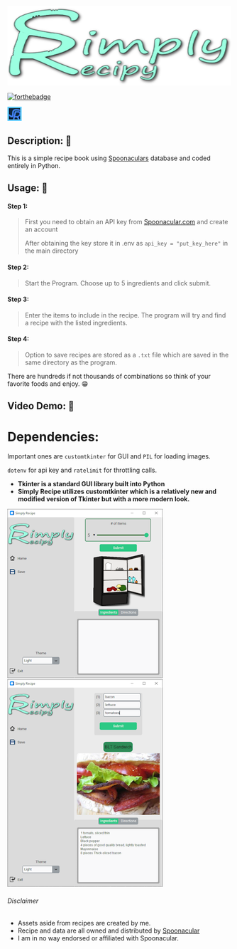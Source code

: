 ![Logo](assets/images/logo.png)


[![forthebadge](https://forthebadge.com/images/badges/made-with-python.svg)](https://forthebadge.com)

![icon](assets/images/icon.png)

## Description: 🍖
This is a simple recipe book using [Spoonaculars](https://spoonacular.com/food-api) database and coded entirely 
in Python.

## Usage: 🍔
#### Step 1:
> First you need to obtain an API key from
> [Spoonacular.com](https://spoonacular.com/food-api/console#Dashboard) and create an account
> 
> After obtaining the key store it in .env as `api_key = "put_key_here"` in the main directory
#### Step 2:
>Start the Program. Choose up to 5 ingredients and click submit.
#### Step 3:
>Enter the items to include in the recipe. The program will try and find a recipe with the listed ingredients. 
#### Step 4:
>Option to save recipes are stored as a `.txt` file which are saved in the same directory as the program.

There are hundreds if not thousands of combinations so think of your favorite foods and enjoy. 😁

## Video Demo: 🎥

# Dependencies:

Important ones are `customtkinter` for GUI and `PIL` for loading images.

`dotenv` for api key and `ratelimit` for throttling calls.
* **Tkinter is a standard GUI library built into Python**
* **Simply Recipe utilizes customtkinter which is a relatively new and modified version of Tkinter but with a more modern look.**

![Main Screen](assets/images/example1.png)
![Recipe Screen](assets/images/example3.png)


###### Disclaimer
* Assets aside from recipes are created by me.
* Recipe and data are all owned and distributed by [Spoonacular](https://spoonacular.com/food-api)
* I am in no way endorsed or affiliated with Spoonacular.
